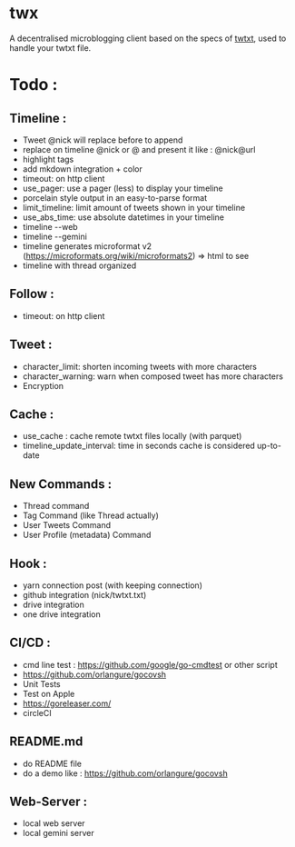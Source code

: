 # twx

A decentralised microblogging client based on the specs of [twtxt](https://dev.twtxt.net/), used to handle your twtxt file.



# Todo :
## Timeline : 
- Tweet @nick will replace before to append
- replace on timeline  @nick or @<nick url> and present it like : @nick@url
- highlight tags
- add mkdown integration + color
- timeout: on http client
- use_pager: use a pager (less) to display your timeline
- porcelain style output in an easy-to-parse format
- limit_timeline: limit amount of tweets shown in your timeline
- use_abs_time: use absolute datetimes in your timeline
- timeline --web
- timeline --gemini
- timeline generates microformat v2 (https://microformats.org/wiki/microformats2) => html to see
- timeline with thread organized

## Follow : 
- timeout: on http client

## Tweet :
- character_limit: shorten incoming tweets with more characters
- character_warning: warn when composed tweet has more characters
- Encryption

## Cache :
- use_cache : cache remote twtxt files locally (with parquet)
- timeline_update_interval: time in seconds cache is considered up-to-date

## New Commands :
- Thread command
- Tag Command (like Thread actually)
- User Tweets Command
- User Profile (metadata) Command

## Hook :
- yarn connection post (with keeping connection)
- github integration (nick/twtxt.txt)
- drive integration
- one drive integration 

## CI/CD :
- cmd line test : https://github.com/google/go-cmdtest or other script
- https://github.com/orlangure/gocovsh
- Unit Tests
- Test on Apple
- https://goreleaser.com/
- circleCI


## README.md
- do README file
- do a demo like : https://github.com/orlangure/gocovsh

## Web-Server :
- local web server
- local gemini server